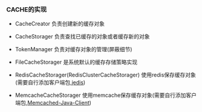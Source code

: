 ### CACHE的实现

* CacheCreator 负责创建新的缓存对象

* CacheStorager 负责查找已缓存的对象或者缓存新的对象

* TokenManager 负责对缓存对象的管理(屏蔽细节)

* FileCacheStorager 是系统默认的缓存存储策略实现

* RedisCacheStorager(RedisClusterCacheStorager) 使用redis保存缓存对象(需要自行添加客户端包,[jedis](https://github.com/xetorthio/jedis))

* MemcacheCacheStorager 使用memcache保存缓存对象(需要自行添加客户端包,[Memcached-Java-Client](https://github.com/gwhalin/Memcached-Java-Client))
